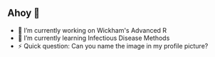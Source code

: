 ## Ahoy 👋

- 🔭 I’m currently working on Wickham's Advanced R
- 🌱 I’m currently learning Infectious Disease Methods
- ⚡ Quick question: Can you name the image in my profile picture?

